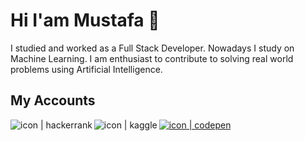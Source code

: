 # Hi I'am Mustafa 👋

I studied and worked as a Full Stack Developer. Nowadays I study on Machine Learning. I am enthusiast to contribute to solving real world problems using Artificial Intelligence.

## My Accounts

<a href="https://www.hackerrank.com/mustafaacikyol/"><img align="left" src="https://img.shields.io/badge/-Hackerrank-2EC866?style=for-the-badge&logo=HackerRank&logoColor=white" alt="icon | hackerrank"/></a>
<a href="https://www.kaggle.com/mustafaacikyol/"><img align="left" src="https://img.shields.io/badge/Kaggle-20BEFF?style=for-the-badge&logo=Kaggle&logoColor=white" alt="icon | kaggle"/></a>
<a href="https://codepen.io/mustafaacikyol/"><img src="https://img.shields.io/badge/Codepen-000000?style=for-the-badge&logo=codepen&logoColor=white" alt="icon | codepen"/></a>

<!--
## My Stats 

[![Top Langs](https://github-readme-stats.vercel.app/api/top-langs/?username=mustafaacikyol&langs_count=8)](https://github.com/anuraghazra/github-readme-stats)
-->

<!--
**mustafaacikyol/mustafaacikyol** is a ✨ _special_ ✨ repository because its `README.md` (this file) appears on your GitHub profile.

Here are some ideas to get you started:

- 🔭 I’m currently working on ...
- 🌱 I’m currently learning ...
- 👯 I’m looking to collaborate on ...
- 🤔 I’m looking for help with ...
- 💬 Ask me about ...
- 📫 How to reach me: ...
- 😄 Pronouns: ...
- ⚡ Fun fact: ...
-->
